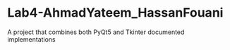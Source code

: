 # Lab4-AhmadYateem_HassanFouani
A project that combines both PyQt5 and Tkinter documented implementations
